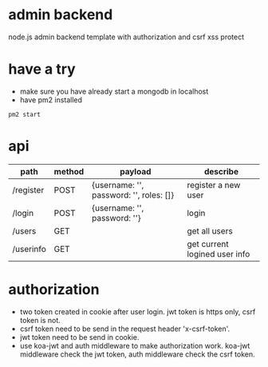 # admin backend
node.js admin backend template with authorization and csrf xss protect

# have a try
- make sure you have already start a mongodb in localhost
- have pm2 installed 
```
pm2 start
```

# api

path | method | payload | describe
------ | ------ | ------ | ------
/register | POST | {username: '', password: '', roles: []} | register a new user
/login | POST | {username: '', password: ''} | login
/users | GET | | get all users
/userinfo | GET | | get current logined user info

# authorization
- two token created in cookie after user login. jwt token is https only, csrf token is not.
- csrf token need to be send in the request header 'x-csrf-token'.
- jwt token need to be send in cookie.
- use koa-jwt and auth middleware to make authorization work. koa-jwt middleware check the jwt token, auth middleware check the csrf token.